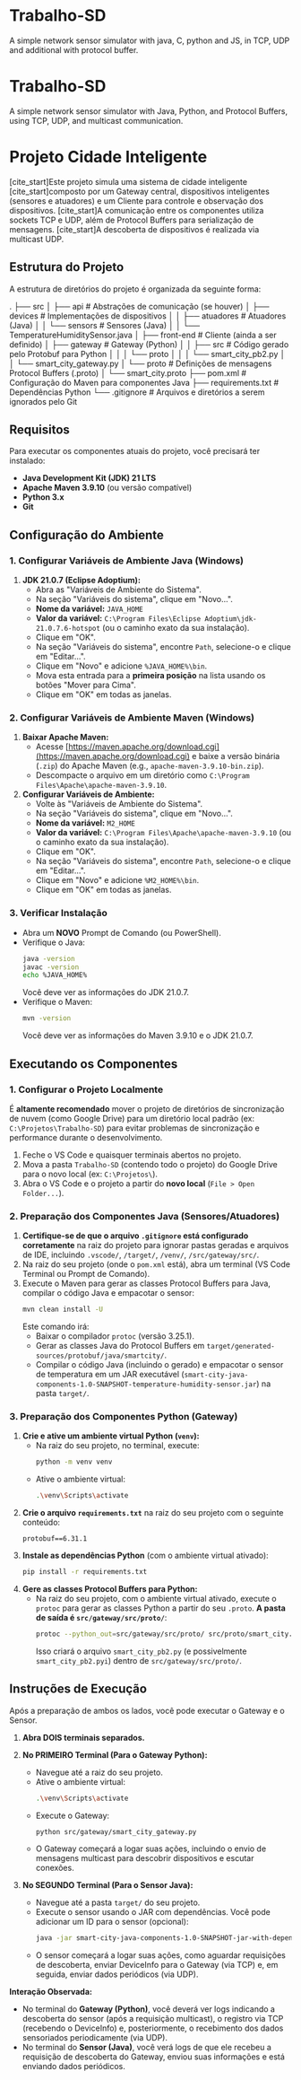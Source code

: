# Trabalho-SD
A simple network sensor simulator with java, C, python and JS, in TCP, UDP and additional with protocol buffer.

# Trabalho-SD
A simple network sensor simulator with Java, Python, and Protocol Buffers, using TCP, UDP, and multicast communication.

# Projeto Cidade Inteligente

[cite_start]Este projeto simula uma sistema de cidade inteligente  [cite_start]composto por um Gateway central, dispositivos inteligentes (sensores e atuadores) e um Cliente para controle e observação dos dispositivos. [cite_start]A comunicação entre os componentes utiliza sockets TCP e UDP, além de Protocol Buffers para serialização de mensagens. [cite_start]A descoberta de dispositivos é realizada via multicast UDP.

## Estrutura do Projeto

A estrutura de diretórios do projeto é organizada da seguinte forma:

.
├── src
│   ├── api                 # Abstrações de comunicação (se houver)
│   ├── devices             # Implementações de dispositivos
│   │   ├── atuadores       # Atuadores (Java)
│   │   └── sensors         # Sensores (Java)
│   │       └── TemperatureHumiditySensor.java
│   ├── front-end           # Cliente (ainda a ser definido)
│   ├── gateway             # Gateway (Python)
│   │   ├── src             # Código gerado pelo Protobuf para Python
│   │   │   └── proto
│   │   │       └── smart_city_pb2.py
│   │   └── smart_city_gateway.py
│   └── proto               # Definições de mensagens Protocol Buffers (.proto)
│       └── smart_city.proto
├── pom.xml                 # Configuração do Maven para componentes Java
├── requirements.txt        # Dependências Python
└── .gitignore              # Arquivos e diretórios a serem ignorados pelo Git

## Requisitos

Para executar os componentes atuais do projeto, você precisará ter instalado:

* **Java Development Kit (JDK) 21 LTS**
* **Apache Maven 3.9.10** (ou versão compatível)
* **Python 3.x**
* **Git**

## Configuração do Ambiente

### 1. Configurar Variáveis de Ambiente Java (Windows)

1.  **JDK 21.0.7 (Eclipse Adoptium):**
    * Abra as "Variáveis de Ambiente do Sistema".
    * Na seção "Variáveis do sistema", clique em "Novo...".
    * **Nome da variável:** `JAVA_HOME`
    * **Valor da variável:** `C:\Program Files\Eclipse Adoptium\jdk-21.0.7.6-hotspot` (ou o caminho exato da sua instalação).
    * Clique em "OK".
    * Na seção "Variáveis do sistema", encontre `Path`, selecione-o e clique em "Editar...".
    * Clique em "Novo" e adicione `%JAVA_HOME%\bin`.
    * Mova esta entrada para a **primeira posição** na lista usando os botões "Mover para Cima".
    * Clique em "OK" em todas as janelas.

### 2. Configurar Variáveis de Ambiente Maven (Windows)

1.  **Baixar Apache Maven:**
    * Acesse [https://maven.apache.org/download.cgi](https://maven.apache.org/download.cgi) e baixe a versão binária (`.zip`) do Apache Maven (e.g., `apache-maven-3.9.10-bin.zip`).
    * Descompacte o arquivo em um diretório como `C:\Program Files\Apache\apache-maven-3.9.10`.
2.  **Configurar Variáveis de Ambiente:**
    * Volte às "Variáveis de Ambiente do Sistema".
    * Na seção "Variáveis do sistema", clique em "Novo...".
    * **Nome da variável:** `M2_HOME`
    * **Valor da variável:** `C:\Program Files\Apache\apache-maven-3.9.10` (ou o caminho exato da sua instalação).
    * Clique em "OK".
    * Na seção "Variáveis do sistema", encontre `Path`, selecione-o e clique em "Editar...".
    * Clique em "Novo" e adicione `%M2_HOME%\bin`.
    * Clique em "OK" em todas as janelas.

### 3. Verificar Instalação

* Abra um **NOVO** Prompt de Comando (ou PowerShell).
* Verifique o Java:
    ```bash
    java -version
    javac -version
    echo %JAVA_HOME%
    ```
    Você deve ver as informações do JDK 21.0.7.
* Verifique o Maven:
    ```bash
    mvn -version
    ```
    Você deve ver as informações do Maven 3.9.10 e o JDK 21.0.7.

## Executando os Componentes

### 1. Configurar o Projeto Localmente

É **altamente recomendado** mover o projeto de diretórios de sincronização de nuvem (como Google Drive) para um diretório local padrão (ex: `C:\Projetos\Trabalho-SD`) para evitar problemas de sincronização e performance durante o desenvolvimento.

1.  Feche o VS Code e quaisquer terminais abertos no projeto.
2.  Mova a pasta `Trabalho-SD` (contendo todo o projeto) do Google Drive para o novo local (ex: `C:\Projetos\`).
3.  Abra o VS Code e o projeto a partir do **novo local** (`File > Open Folder...`).

### 2. Preparação dos Componentes Java (Sensores/Atuadores)

1.  **Certifique-se de que o arquivo `.gitignore` está configurado corretamente** na raiz do projeto para ignorar pastas geradas e arquivos de IDE, incluindo `.vscode/`, `/target/`, `/venv/`, `/src/gateway/src/`.
2.  Na raiz do seu projeto (onde o `pom.xml` está), abra um terminal (VS Code Terminal ou Prompt de Comando).
3.  Execute o Maven para gerar as classes Protocol Buffers para Java, compilar o código Java e empacotar o sensor:
    ```bash
    mvn clean install -U
    ```
    Este comando irá:
    * Baixar o compilador `protoc` (versão 3.25.1).
    * Gerar as classes Java do Protocol Buffers em `target/generated-sources/protobuf/java/smartcity/`.
    * Compilar o código Java (incluindo o gerado) e empacotar o sensor de temperatura em um JAR executável (`smart-city-java-components-1.0-SNAPSHOT-temperature-humidity-sensor.jar`) na pasta `target/`.

### 3. Preparação dos Componentes Python (Gateway)

1.  **Crie e ative um ambiente virtual Python (`venv`):**
    * Na raiz do seu projeto, no terminal, execute:
        ```bash
        python -m venv venv
        ```
    * Ative o ambiente virtual:
        ```bash
        .\venv\Scripts\activate
        ```
2.  **Crie o arquivo `requirements.txt`** na raiz do seu projeto com o seguinte conteúdo:
    ```
    protobuf==6.31.1
    ```
3.  **Instale as dependências Python** (com o ambiente virtual ativado):
    ```bash
    pip install -r requirements.txt
    ```
4.  **Gere as classes Protocol Buffers para Python:**
    * Na raiz do seu projeto, com o ambiente virtual ativado, execute o `protoc` para gerar as classes Python a partir do seu `.proto`. **A pasta de saída é `src/gateway/src/proto/`**:
        ```bash
        protoc --python_out=src/gateway/src/proto/ src/proto/smart_city.proto
        ```
        Isso criará o arquivo `smart_city_pb2.py` (e possivelmente `smart_city_pb2.pyi`) dentro de `src/gateway/src/proto/`.

## Instruções de Execução

Após a preparação de ambos os lados, você pode executar o Gateway e o Sensor.

1.  **Abra DOIS terminais separados.**

2.  **No PRIMEIRO Terminal (Para o Gateway Python):**
    * Navegue até a raiz do seu projeto.
    * Ative o ambiente virtual:
        ```bash
        .\venv\Scripts\activate
        ```
    * Execute o Gateway:
        ```bash
        python src/gateway/smart_city_gateway.py
        ```
    * O Gateway começará a logar suas ações, incluindo o envio de mensagens multicast para descobrir dispositivos e escutar conexões.

3.  **No SEGUNDO Terminal (Para o Sensor Java):**
    * Navegue até a pasta `target/` do seu projeto.
    * Execute o sensor usando o JAR com dependências. Você pode adicionar um ID para o sensor (opcional):
        ```bash
        java -jar smart-city-java-components-1.0-SNAPSHOT-jar-with-dependencies.jar MeuSensor01
        ```
    * O sensor começará a logar suas ações, como aguardar requisições de descoberta, enviar DeviceInfo para o Gateway (via TCP) e, em seguida, enviar dados periódicos (via UDP).

**Interação Observada:**

* No terminal do **Gateway (Python)**, você deverá ver logs indicando a descoberta do sensor (após a requisição multicast), o registro via TCP (recebendo o DeviceInfo) e, posteriormente, o recebimento dos dados sensoriados periodicamente (via UDP).
* No terminal do **Sensor (Java)**, você verá logs de que ele recebeu a requisição de descoberta do Gateway, enviou suas informações e está enviando dados periódicos.